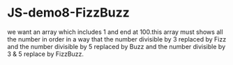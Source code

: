 # JS-demo8-FizzBuzz
we want an array which includes 1 and end at 100.this array must shows all the number in order in a way that the number divisible by 3 replaced by Fizz and the number divisible by 5 replaced by Buzz  and the number divisible by 3 &amp; 5 replace by FizzBuzz. 
